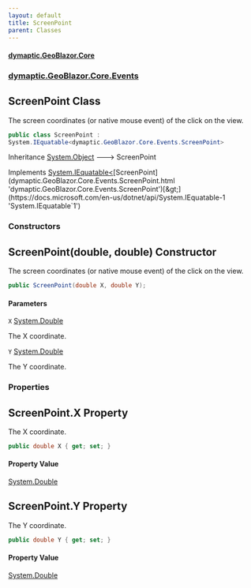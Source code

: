 ```yaml
---
layout: default
title: ScreenPoint
parent: Classes
---
```

#### [dymaptic.GeoBlazor.Core](index.html 'index')
### [dymaptic.GeoBlazor.Core.Events](index.html#dymaptic.GeoBlazor.Core.Events 'dymaptic.GeoBlazor.Core.Events')

## ScreenPoint Class

The screen coordinates (or native mouse event) of the click on the view.

```csharp
public class ScreenPoint :
System.IEquatable<dymaptic.GeoBlazor.Core.Events.ScreenPoint>
```

Inheritance [System.Object](https://docs.microsoft.com/en-us/dotnet/api/System.Object 'System.Object') &#129106; ScreenPoint

Implements [System.IEquatable&lt;](https://docs.microsoft.com/en-us/dotnet/api/System.IEquatable-1 'System.IEquatable`1')[ScreenPoint](dymaptic.GeoBlazor.Core.Events.ScreenPoint.html 'dymaptic.GeoBlazor.Core.Events.ScreenPoint')[&gt;](https://docs.microsoft.com/en-us/dotnet/api/System.IEquatable-1 'System.IEquatable`1')
### Constructors

<a name='dymaptic.GeoBlazor.Core.Events.ScreenPoint.ScreenPoint(double,double)'></a>

## ScreenPoint(double, double) Constructor

The screen coordinates (or native mouse event) of the click on the view.

```csharp
public ScreenPoint(double X, double Y);
```
#### Parameters

<a name='dymaptic.GeoBlazor.Core.Events.ScreenPoint.ScreenPoint(double,double).X'></a>

`X` [System.Double](https://docs.microsoft.com/en-us/dotnet/api/System.Double 'System.Double')

The X coordinate.

<a name='dymaptic.GeoBlazor.Core.Events.ScreenPoint.ScreenPoint(double,double).Y'></a>

`Y` [System.Double](https://docs.microsoft.com/en-us/dotnet/api/System.Double 'System.Double')

The Y coordinate.
### Properties

<a name='dymaptic.GeoBlazor.Core.Events.ScreenPoint.X'></a>

## ScreenPoint.X Property

The X coordinate.

```csharp
public double X { get; set; }
```

#### Property Value
[System.Double](https://docs.microsoft.com/en-us/dotnet/api/System.Double 'System.Double')

<a name='dymaptic.GeoBlazor.Core.Events.ScreenPoint.Y'></a>

## ScreenPoint.Y Property

The Y coordinate.

```csharp
public double Y { get; set; }
```

#### Property Value
[System.Double](https://docs.microsoft.com/en-us/dotnet/api/System.Double 'System.Double')
